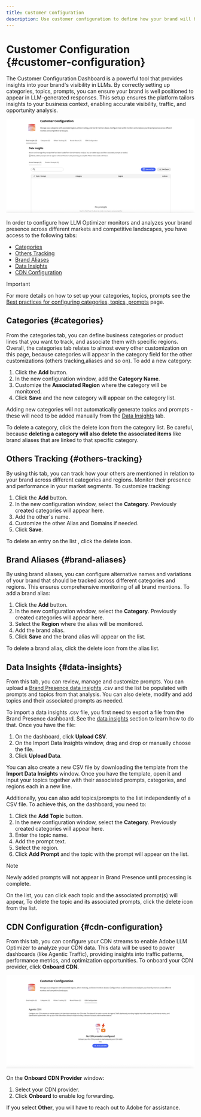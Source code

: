 ```yaml
---
title: Customer Configuration
description: Use customer configuration to define how your brand will be monitored and analyzed within the LLM optimizer platform.
---
```


# Customer Configuration {#customer-configuration}

The Customer Configuration Dashboard is a powerful tool that provides insights into your brand's visibility in LLMs. By correctly setting up categories, topics, prompts, you can ensure your brand is well positioned to appear in LLM-generated responses. This setup ensures the platform tailors insights to your business context, enabling accurate visibility, traffic, and opportunity analysis.

![Customer Configuration Dashboard](/help/dashboards/assets/customer-config.png)

In order to configure how LLM Optimizer monitors and analyzes your brand presence across different markets and competitive landscapes, you have access to the following tabs:

* [Categories](#categories)
* [Others Tracking](#others-tracking)
* [Brand Aliases](#brand-aliases)
* [Data Insights](#data-insights)
* [CDN Configuration](#agentic-cdn)

>[!IMPORTANT]
>
> For more details on how to set up your categories, topics, prompts see the [Best practices for configuring categories, topics, prompts](/help/overview/best-practices-topics-prompts.md) page.

## Categories {#categories}

From the categories tab, you can define business categories or product lines that you want to track, and associate them with specific regions. Overall, the categories tab relates to almost every other customization on this page, because categories will appear in the category field for the other customizations (others tracking,aliases and so on). To add a new category:

1. Click the **Add** button.
2. In the new configuration window, add the **Category Name**.
3. Customize the **Associated Region** where the category will be monitored.
4. Click **Save** and the new category will appear on the category list.

Adding new categories will not automatically generate topics and prompts - these will need to be added manually from the [Data Insights](#data-insights) tab.

To delete a category, click the delete icon from the category list. Be careful, because **deleting a category will also delete the associated items** like brand aliases that are linked to that specific category.

## Others Tracking {#others-tracking}

By using this tab, you can track how your others are mentioned in relation to your brand across different categories and regions. Monitor their presence and performance in your market segments. To customize tracking:

1. Click the **Add** button.
2. In the new configuration window, select the **Category**. Previously created categories will appear here.
3. Add the other's name.
4. Customize the other Alias and Domains if needed.
5. Click **Save**.

To delete an entry on the list , click the delete icon.

## Brand Aliases {#brand-aliases}

By using brand aliases, you can configure alternative names and variations of your brand that should be tracked across different categories and regions. This ensures comprehensive monitoring of all brand mentions. To add a brand alias:

1. Click the **Add** button.
2. In the new configuration window, select the **Category**. Previously created categories will appear here.
3. Select the **Region** where the alias will be monitored.
4. Add the brand alias.
5. Click **Save** and the brand alias will appear on the list.

To delete a brand alias, click the delete icon from the alias list.

## Data Insights {#data-insights}

From this tab, you can review, manage and customize prompts. You can upload a [Brand Presence data insights](/help/dashboards/brand-presence.md#data-insights) .csv and the list be populated with prompts and topics from that analysis. You can also delete, modify and add topics and their associated prompts as needed.

To import a data insights .csv file, you first need to export a file from the Brand Presence dashboard. See the [data insights](/help/dashboards/brand-presence.md#data-insights) section to learn how to do that. Once you have the file:

1. On the dashboard, click **Upload CSV**.
2. On the Import Data Insights window, drag and drop or manually choose the file.
3. Click **Upload Data**.

You can also create a new CSV file by downloading the template from the **Import Data Insights** window. Once you have the template, open it and input your topics together with their associated prompts, categories, and regions each in a new line.

Additionally, you can also add topics/prompts to the list independently of a CSV file. To achieve this, on the dashboard, you need to:

1. Click the **Add Topic** button.
2. In the new configuration window, select the **Category**. Previously created categories will appear here.
3. Enter the topic name.
4. Add the prompt text.
5. Select the region.
6. Click **Add Prompt** and the topic with the prompt will appear on the list.

>[!NOTE]
>Newly added prompts will not appear in Brand Presence until processing is complete.

On the list, you can click each topic and the associated prompt(s) will appear, To delete the topic and its associated prompts, click the delete icon from the list.

## CDN Configuration {#cdn-configuration}

From this tab, you can configure your CDN streams to enable Adobe LLM Optimizer to analyze your CDN data. This data will be used to power dashboards (like Agentic Traffic), providing insights into traffic patterns, performance metrics, and optimization opportunities. To onboard your CDN provider, click **Onboard CDN**.

![Customer Configuration CDN](/help/overview/assets/cc-cdn.png)

On the **Onboard CDN Provider** window:

1. Select your CDN provider.
2. Click **Onboard** to enable log forwarding.

If you select **Other**, you will have to reach out to Adobe for assistance.
